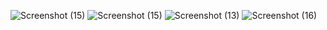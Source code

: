 ![Screenshot (15)](https://github.com/Nostalgie22/module19_nk2/assets/132602801/c3a57d06-f5f7-4e3e-91a0-6ddbb973f66e)
![Screenshot (15)](https://github.com/Nostalgie22/module19_nk2/assets/132602801/005122e3-418e-4ff1-960d-b8a9e48eba4a)
![Screenshot (13)](https://github.com/Nostalgie22/module19_nk2/assets/132602801/af8b0148-5fe8-448c-9b07-5e0b0256da0b)
![Screenshot (16)](https://github.com/Nostalgie22/module19_nk2/assets/132602801/21e63c7e-41d7-474e-ae1f-b1a4f8a21c93)
